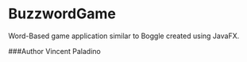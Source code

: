 # BuzzwordGame
Word-Based game application similar to Boggle created using JavaFX. 

###Author
Vincent Paladino

